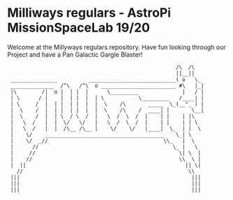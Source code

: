 # Milliways regulars - AstroPi MissionSpaceLab 19/20
Welcome at the Millyways regulars repository. Have fun looking through our Project and have a Pan Galactic Gargle Blaster!

                                                          /\  /\
                                                          ||__||
     _______________          ____________________________( o   \_
     ______________  /^\   /^\  o ________________________ #\   |_|
     |\        /|  o |  | |  |      \_________              |   / |
     | \      / |    |  | |  |  | \           \_________   /____| |
     | \     /  |  | |  | |  |  |  \    /\       _____  \_(__°_ ) |
     |  \    /  |  | |  | |  |  |  \    /\    /  ____| |       \__|
     |  \    /  |  | \  / \  /  |   \  /  \  /  |    | |    | |\
     |   \  /   |  |  \/   \/   |   \  /  \  /  |    | |    | | \
     |   \  /   |  |  /\__ /\__ |    \/    \/   |____|  \_  | |  \
     |    \/    ______________________________________    \_| \
     |    \/  _//                                     \\_   |  \
     |      //                                           \_ |   \
     |     //                                              \| \  |
     |    //                                               \\  \ |
     |  ||                                                   || \|
       //                                                     \\
     |||                                                       |||
     |||                                                       |||
     |||                                                       |||
     
